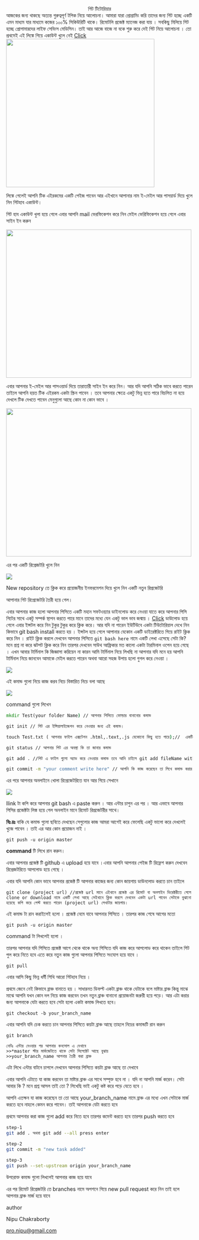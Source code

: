 <center>গিট টিটোরিয়ার</center>
আজকের জন্য থাকছে অত্যন্ত গুরুত্বপূর্ণ  টপিক নিয়ে আলোচনা। আমারা যারা প্রোগ্রামিং করি তাদের জন্য গিট হচ্ছে একটি এমন মাধ্যম যার মাধ্যমে কজের ১০০% সিকিউরিটি থাকে। রিমোটলি প্রজেক্ট ম্যানেজ করা যায় । সবকিছু মিলিয়ে গিট হচ্ছে প্রোগামারদের লাইফ সেবিংস মেডিসিন। তাই আর আজে বাজে না বকে শুরু করে দেই গিট নিয়ে আলোচনা । তো প্রথমেই এই লিঙ্কে গিয়ে একাউন্ট খুলে নেই <a href="https://github.com/">Click</a>



<img src="github-starting-page.png" height="400"/>

লিঙ্কে গেলেই আপনি টিক এইরকমের একটি পেইজ পাবেন আর এইখানে আপানার নাম ই-মেইল আর পাসয়ার্ড দিয়ে খুলে নিন গিটহাব একাউন্ট। 

গিট হাব একাউন্ট খুলা হয়ে গেলে এবার আপনি mail ভেরফিকেশন করে নিন মেইল ভেরিফিকেশন হয়ে গেলে এবার  সাইন ইন করুন 

<img src="sign-in.png" height="400" width="500"/>

এবার আপনার ই-মেইল আর পাসওয়ার্ড দিয়ে তারাতারী  সাইন ইন করে নিন। আর যদি আপনি সঠিক ভাবে করতে পারেন তাইলে আপনি হয়ত  টিক এইরকম একটা স্ক্রিন পাবেন ।  তবে আপনার ক্ষেত্রে একটু ভিন্ন হতে পারে বিচলিত না হয়ে দেখলে টিক দেখতে পাবেন মেনুগুলো আছে কোন না কোন ভাবে ।



<img src="profile .png" height="400" width="500"/>



এর পর একটি রিপ্রেজটরি খুলে নিন 

<img src="new-rep.png"/>

New repository তে ক্লিক করে প্রয়োজনীয় ইনফরমেশন দিয়ে খুলে নিন একটি নতুন রিপ্রজেটরি 

আপানার গিট রিপ্রেজেটরি তৈরী হয়ে গেল।

এবার আপনার কাজ হলো আপনার পিসিতে একটি মহান সফটওয়্যার ডাইনলোড করে নেওয়া যাতে করে আপনার পিসি গিটের সাথে একটু সম্পর্ক স্থাপন করতে পারে মানে তাদের মধ্যে যেন একটু ভাল ভাব জন্মায় । <a href="https://gitforwindows.org/">Click</a> ডাউলোড হয়ে গেলে এবার ইন্সটল করে নিন টুকুর টুকুর করে ক্লিক করে। আর যদি না পারেন ইউটিউবে একটা টিউটোরিয়াল দেখে নিন কিভাবে git bash install করতে হয় । ইন্সটল হয়ে গেলে আপানার যেকোন একটি ডাইরেক্টরিতে গিয়ে রাইট ক্লিক করে নিন । রাইট ক্লিক করলে দেখবেন আপনার পিসিতে ```git bash here```  নামে একটি লেখা এসেছে সেটা কি? মনে প্রশ্ন না করে ঝটপট ক্লিক করে নিন তারপর দেখবেন সাউথ আফ্রিকার মত কালো একটা টারমিনাল ওপেন হয়ে গেছে । এখন আবার টার্মিনাল কি জিজ্ঞাসা করিয়েন না কারন আমি টার্মিনাল নিয়ে লিখছি না আপনার যদি মনে হয় আপনি টার্মিনাল নিয়ে জানবেন আমাকে মেইল করতে পারেন অথবা আরো সহজ উপায় হলো গুগল করে নেওয়া । 

<img src="gitbash.PNG"/>



এই কমান্ড গুলো নিয়ে কাজ করব নিচে বিস্তারিত নিচে বলা আছে 

<img src="cmd.PNG"/>

command গুলো লিখেন 



```cmd
mkdir Test(your folder Name) // আপনার পিসিতে ফোল্ডার বানানোর কমান্ড 

git init // গিট এর ইন্সিয়ালাইজেশন করে নেওয়ার জন্য এই কমান্ড। 

touch Test.txt ( আপনার ফাইল এক্সটেশন .html,.text,.js যেকোনো কিছু হতে পারে);//  একটি ফাইল তৈরি করে নেওয়ার কমান্ড 

git status // আপনার গিট এর অবস্থা কি তা জানার কমান্ড 

git add . //গিট এ ফাইল গুলো অ্যাড করে নেওয়ার কমান্ড তবে আনি চাইলে git add fileName with extenstion এভাবেও অ্যাড করতে পারেন ।

git commit -m "your comment write here" // আপনি কি কাজ করেছেন তা লিখে কমান্ড করার কমান্ড 

```

এর পরে আপনার অনলাইনে খোলা রিপ্রেজেটরিতে যান আর গিয়ে সেখানে 

<img src="gitpush.png"/>

llink টা কপি করে আপনার git bash এ paste  করুন । আর এন্টার চাপুন এর পর । আর এভাবে আপনার পিসির প্রজেক্টটা লিঙ্ক হয়ে গেল অনলাইন মানে রিমোট রিপ্রজেটরীর সাথে।

**বিঃ দ্রঃ**  বাকি যে কমান্ড গুলো ছবিতে দেখছেন সেগুলোর কাজ আমরা আগেই করে ফেলেছি একটু ভালো করে দেখলেই খুজে পাবেন ।  তাই এর আর কোন প্রয়োজন নাই  ।

```
git push -u origin master
```

**command** টি লিখে রান করুন।

এবার আপনার প্রজেক্ট টি github এ  upload হয়ে যাবে ।এবার আপনি আপনার পেইজ টি রিফ্রেশ করুন দেখবেন রিপ্রেজটরিতে আপলোড হয়ে গেছে ।



এবার যদি আপনি কোন ভাবে আপনার প্রজেক্ট টি আপনার কাজের জন্য কোন জায়গায় ডাউনলোড করতে চান তাইলে 

```
git clone (project url) //প্রজেক্ট url মানে এইখানে প্রজেক্ট এর রিমোট বা অনলাইন ডিরেক্টরীতে গেলে clone or download নামে একটি লেখা আছে সেইখানে ক্লিক করলে দেখবেন একটা url পাবেন সেটাকে বুঝানো হয়েছে কপি করে পেস্ট করতে পারেন (project url) লেখাটার জায়গায়।
```

এই কমান্ড টা রান করাইলেই হলো । প্রজেক্ট নেমে যাবে আপনার পিসিতে । তারপর কাজ শেষে আগের মতো 

```
git push -u origin master
```

command টা লিখলেই হলো । 

তারপর আপনার যদি পিসিতে প্রজেক্ট আগে থেকে থাকে অন্য পিসিতে যদি কাজ করে আপলোড করে থাকেন তাইলে গিট পুল করে নিতে হবে এতে করে নতুন কাজ গুলো আপনার পিসিতে সংযোগ হয়ে যাবে ।

```
git pull
```

এবার আসি কিছু ভিন্ন ধর্মী শিখি আরো গিটহাব নিয়ে ।

প্রথমে জেনে নেই কিভাবে ব্রাঞ্চ বানাতে হয় । সাধারনত ডিফল্ট একটা ব্রাঞ্চ থাকে যেটাকে বলে মাষ্টার ব্রাঞ্চ কিন্তু মাঝে মাঝে আপনি যখন কোন দল নিয়ে কাজ করবেন তখন নতুন ব্রাঞ্চ বানানো প্রয়োজনটা জরুরী হয়ে পড়ে। আর এটা করার জন্য আপনাকে যেটা করতে হবে সেটা হলো একটা কমান্ড লিখতে হবে।

```git checkout -b your_branch_name```

এবার আপনি যদি চেক করতে চান আপনার পিসিতে কয়টা ব্রাঞ্চ আছে তাহলে নিচের কমান্ডটি রান করুন

```
git branch

নোটঃ এন্টার দেওয়ার পর আপনার কনসোল এ দেখাবে 
>>*master স্টার মার্কজেটাতে থাকে সেটা সিলেক্টেট আছে বুঝায়
>>your_branch_name আপনার তৈরী করা ব্রাঞ্চ 
```

এটা লিখে এন্টার বাটনে চাপলে দেখবেন আপনার পিসিতে কয়টা ব্রাঞ্চ আছে তা দেখাবে 

এবার আপনি এটাতে যা কাজ করবেন তা মাষ্টার ব্রাঞ্চ এর সাথে সম্পৃক্ত হবে না । যদি না আপনি মার্জ করেন। সেটা আবার কি ? মনে প্রশ্ন আসল তাই তো ? লিখেছি ভাই একটু কষ্ট করে পড়ে যেতে হবে ।

আপনি এতক্ষন যা কাজ করেছেন তা তো আছে  your_branch_name নামে ব্রাঞ্চ এর মধ্যে এখন সেটাকে মার্জ করতে হবে নাহলে কেমন করে পাবেন। তাই আপনাকে যেটা করতে হবে 

প্রথমে আপনার করা কাজ গুলো add করে নিতে হবে তারপর কমেন্ট করতে হবে তারপর push  করতে হবে 

```bash
step-1
git add . অথবা git add --all press enter

step-2 
git commit -m "new task added"

step-3
git push --set-upstream origin your_branch_name
```

উপরোক্ত কমান্ড গুলো লিখলেই আপনার কাজ হয়ে যাবে 

এর পর রিমোট রিপ্রেজটরি তে  branches নামে অপশনে গিয়ে new pull request করে নিন তাই হলে আপনার ব্রাঞ্চ মার্জ হয়ে যাবে 



author 

Nipu Chakraborty

pro.nipu@gmail.com